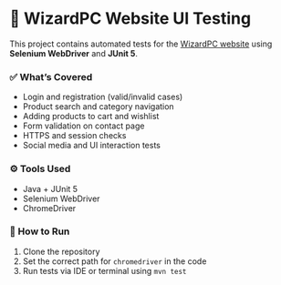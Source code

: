 # 🧪 WizardPC Website UI Testing

This project contains automated tests for the [WizardPC website](https://www.wizardpc.ba/) using **Selenium WebDriver** and **JUnit 5**.

### ✅ What’s Covered

- Login and registration (valid/invalid cases)
- Product search and category navigation
- Adding products to cart and wishlist
- Form validation on contact page
- HTTPS and session checks
- Social media and UI interaction tests

### ⚙️ Tools Used

- Java + JUnit 5
- Selenium WebDriver
- ChromeDriver

### 🚀 How to Run

1. Clone the repository
2. Set the correct path for `chromedriver` in the code
3. Run tests via IDE or terminal using `mvn test`
